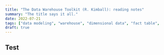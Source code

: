 ```yaml
---
title: "The Data Warehouse Toolkit (R. Kimball): reading notes"
summary: "The title says it all."
date: 2022-07-21
tags: ["data modeling", "warehouse", "dimensional data", "fact table", "data engineering"]
draft: true
---
```


## Test